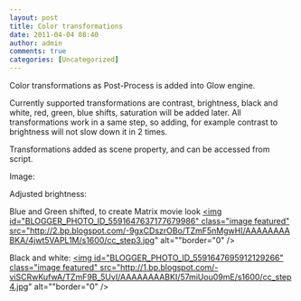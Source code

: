 ```yaml
---
layout: post
title: Color transformations
date: 2011-04-04 08:40
author: admin
comments: true
categories: [Uncategorized]
---
```

Color transformations as Post-Process is added into Glow engine.

Currently supported transformations are contrast, brightness, black and white, red, green, blue shifts, saturation will be added later. All transformations work in a same step, so adding, for example contrast to brightness will not slow down it in 2 times.

Transformations added as scene property, and can be accessed from script.

Image:
<a onblur="try {parent.deselectBloggerImageGracefully();} catch(e) {}" href="http://1.bp.blogspot.com/-KCVm4VcaR44/TZmFs58S2AI/AAAAAAAABJw/zDuQV2MvVLA/s1600/cc_step1.jpg"><img id="BLOGGER_PHOTO_ID_5591647418871633922" class="image featured" src="http://1.bp.blogspot.com/-KCVm4VcaR44/TZmFs58S2AI/AAAAAAAABJw/zDuQV2MvVLA/s1600/cc_step1.jpg" alt="" border="0" /></a>

Adjusted brightness:
<a onblur="try {parent.deselectBloggerImageGracefully();} catch(e) {}" href="http://1.bp.blogspot.com/-DdRftU6v1sc/TZmFzZLUBXI/AAAAAAAABJ4/47bXJWtm2tE/s1600/cc_step2.jpg"><img id="BLOGGER_PHOTO_ID_5591647530335339890" class="image featured" src="http://1.bp.blogspot.com/-DdRftU6v1sc/TZmFzZLUBXI/AAAAAAAABJ4/47bXJWtm2tE/s1600/cc_step2.jpg" alt="" border="0" /></a>

Blue and Green shifted, to create Matrix movie look
<a onblur="try {parent.deselectBloggerImageGracefully();} catch(e) {}" href="http://2.bp.blogspot.com/-9gxCDszrOBo/TZmF5nMgwHI/AAAAAAAABKA/4jwt5VAPL1M/s1600/cc_step3.jpg"><img id="BLOGGER_PHOTO_ID_5591647637177679986" class="image featured" src="http://2.bp.blogspot.com/-9gxCDszrOBo/TZmF5nMgwHI/AAAAAAAABKA/4jwt5VAPL1M/s1600/cc_step3.jpg" alt=""border="0" /></a>

Black and white:
<a onblur="try {parent.deselectBloggerImageGracefully();} catch(e) {}" href="http://1.bp.blogspot.com/-viSCRwKufwA/TZmF9B_5UvI/AAAAAAAABKI/57miUou09mE/s1600/cc_step4.jpg"><img id="BLOGGER_PHOTO_ID_5591647695912129266" class="image featured" src="http://1.bp.blogspot.com/-viSCRwKufwA/TZmF9B_5UvI/AAAAAAAABKI/57miUou09mE/s1600/cc_step4.jpg" alt=""border="0" /></a>
